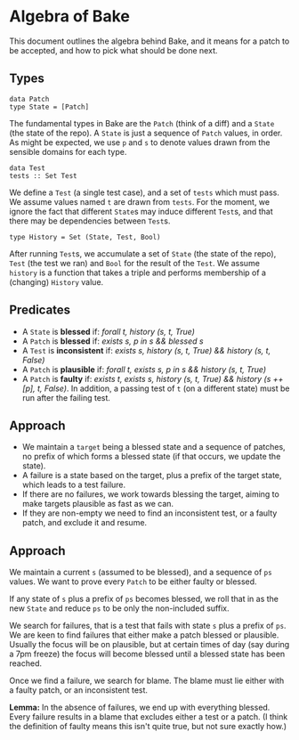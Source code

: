 # Algebra of Bake

This document outlines the algebra behind Bake, and it means for a patch to be accepted, and how to pick what should be done next.

## Types

    data Patch
    type State = [Patch]

The fundamental types in Bake are the `Patch` (think of a diff) and a `State` (the state of the repo). A `State` is just a sequence of `Patch` values, in order. As might be expected, we use `p` and `s` to denote values drawn from the sensible domains for each type.

    data Test
    tests :: Set Test

We define a `Test` (a single test case), and a set of `tests` which must pass. We assume values named `t` are drawn from `tests`. For the moment, we ignore the fact that different `State`s may induce different `Test`s, and that there may be dependencies between `Test`s.

    type History = Set (State, Test, Bool)

After running `Test`s, we accumulate a set of `State` (the state of the repo), `Test` (the test we ran) and `Bool` for the result of the `Test`. We assume `history` is a function that takes a triple and performs membership of a (changing) `History` value.

## Predicates

* A `State` is **blessed** if: _forall t, history (s, t, True)_
* A `Patch` is **blessed** if: _exists s, p in s && blessed s_
* A `Test` is **inconsistent** if: _exists s, history (s, t, True) && history (s, t, False)_
* A `Patch` is **plausible** if: _forall t, exists s, p in s && history (s, t, True)_
* A `Patch` is **faulty** if: _exists t, exists s, history (s, t, True) && history (s ++ [p], t, False)_. In addition, a passing test of `t` (on a different state) must be run after the failing test.

## Approach

* We maintain a `target` being a blessed state and a sequence of patches, no prefix of which forms a blessed state (if that occurs, we update the state).
* A failure is a state based on the target, plus a prefix of the target state, which leads to a test failure.
* If there are no failures, we work towards blessing the target, aiming to make targets plausible as fast as we can.
* If they are non-empty we need to find an inconsistent test, or a faulty patch, and exclude it and resume.

## Approach

We maintain a current `s` (assumed to be blessed), and a sequence of `ps` values. We want to prove every `Patch` to be either faulty or blessed.

If any state of `s` plus a prefix of `ps` becomes blessed, we roll that in as the new `State` and reduce `ps` to be only the non-included suffix.

We search for failures, that is a test that fails with state `s` plus a prefix of `ps`. We are keen to find failures that either make a patch blessed or plausible. Usually the focus will be on plausible, but at certain times of day (say during a 7pm freeze) the focus will become blessed until a blessed state has been reached.

Once we find a failure, we search for blame. The blame must lie either with a faulty patch, or an inconsistent test.

**Lemma:** In the absence of failures, we end up with everything blessed. Every failure results in a blame that excludes either a test or a patch. (I think the definition of faulty means this isn't quite true, but not sure exactly how.)

